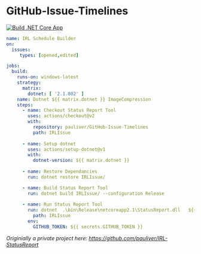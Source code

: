 # GitHub-Issue-Timelines

[![Build .NET Core App](https://github.com/pauliver/GitHub-Issue-Timelines/workflows/Build%20.NET%20Core%20App/badge.svg)](https://github.com/pauliver/GitHub-Issue-Timelines/actions?query=workflow%3A%22Build+.NET+Core+App%22)

```yml
name: IRL Schedule Builder
on:
  issues:
     types: [opened,edited]

jobs:
  build:
    runs-on: windows-latest
    strategy:
      matrix:
        dotnet: [ '2.1.802' ]
    name: Dotnet ${{ matrix.dotnet }} ImageCompression
    steps:
      - name: Checkout Status Report Tool
        uses: actions/checkout@v2
        with:
          repository: pauliver/GitHub-Issue-Timelines
          path: IRLIssue
        
      - name: Setup dotnet
        uses: actions/setup-dotnet@v1
        with:
          dotnet-version: ${{ matrix.dotnet }}
     
      - name: Restore Dependancies
        run: dotnet restore IRLIssue/

      - name: Build Status Report Tool
        run: dotnet build IRLIssue/ --configuration Release
      
      - name: Run Status Report Tool
        run: dotnet  .\bin\Release\netcoreapp2.1\StatusReport.dll   ${{ secrets.NEW_TOKEN }} ORG Repo1 Repo2
          path: IRLIssue
        env:
          GITHUB_TOKEN: ${{ secrets.GITHUB_TOKEN }}
```
*Originially a private project here: https://github.com/pauliver/IRL-StatusReport*
